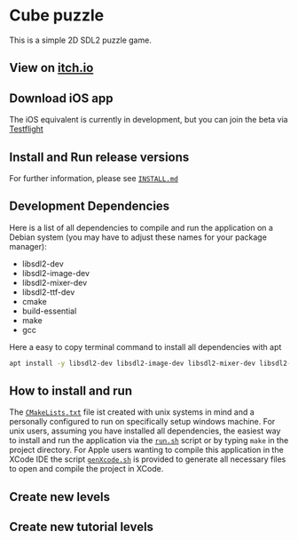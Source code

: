 # Cube puzzle
This is a simple 2D SDL2 puzzle game.

## View on [itch.io](https://universegame.itch.io/qubepuzzle)

## Download iOS app
The iOS equivalent is currently in development, but you can join the beta via [Testflight](https://testflight.apple.com/join/QovvxX22)

## Install and Run release versions
For further information, please see [`INSTALL.md`](./INSTALL.md)

## Development Dependencies
Here is a list of all dependencies to compile and run the application on a Debian system (you may have to adjust these names for your package manager):
- libsdl2-dev 
- libsdl2-image-dev 
- libsdl2-mixer-dev 
- libsdl2-ttf-dev 
- cmake 
- build-essential 
- make
- gcc

Here a easy to copy terminal command to install all dependencies with apt
```sh
apt install -y libsdl2-dev libsdl2-image-dev libsdl2-mixer-dev libsdl2-ttf-dev cmake build-essential make gcc
```


## How to install and run
The [`CMakeLists.txt`](CMakeLists.txt) file ist created with unix systems in mind and a personally configured to run on specifically setup windows machine. For unix users, assuming you have installed all dependencies, the easiest way to install and run the application via the [`run.sh`](run.sh) script or by typing `make` in the project directory. For Apple users wanting to compile this application in the XCode IDE the script [`genXcode.sh`](genXcode.sh) is provided to generate all necessary files to open and compile the project in XCode.

## Create new levels

## Create new tutorial levels